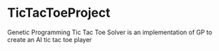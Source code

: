 # TicTacToeProject
Genetic Programming Tic Tac Toe Solver is an implementation of GP to create an AI tic tac toe player
